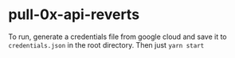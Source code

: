 # pull-0x-api-reverts
To run, generate a credentials file from google cloud and save it to `credentials.json` in the root directory.
Then just `yarn start`

